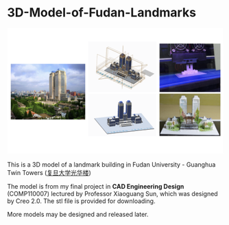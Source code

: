 # 3D-Model-of-Fudan-Landmarks

![](./misc/cover.png)

This is a 3D model of a landmark building in Fudan University - Guanghua Twin Towers ([复旦大学光华楼](http://www.fudan.edu.cn/entries/view/731/))

The model is from my final project in <b>CAD Engineering Design</b> (COMP110007) lectured by Professor Xiaoguang Sun, which was designed by Creo 2.0. The stl file is provided for downloading.

More models may be designed and released later.




